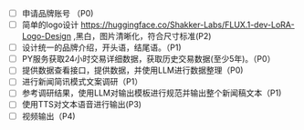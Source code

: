 - [ ] 申请品牌账号 （P0)
- [ ] 简单的logo设计 https://huggingface.co/Shakker-Labs/FLUX.1-dev-LoRA-Logo-Design ,黑白，图片清晰化，符合尺寸标准(P2)
- [ ]  设计统一的品牌介绍，开头语，结尾语。（P1)
- [ ]  PY服务获取24小时交易详细数据，获取历史交易数据(至少5年)。（P0）
- [ ]  提供数据查看接口，提供数据，并使用LLM进行数据整理（P0)
- [ ]  进行新闻简讯模式文案调研（P1）
- [ ]  参考调研结果，使用LLM对输出模板进行规范并输出整个新闻稿文本（P1)
- [ ]  使用TTS对文本语音进行输出(P3)
- [ ]  视频输出（P4)
